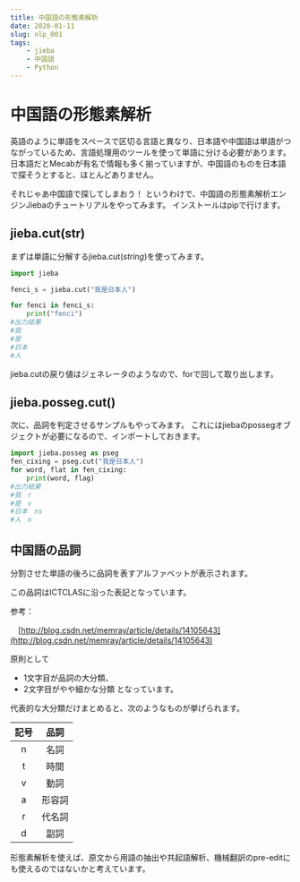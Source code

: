 ```yaml
---
title: 中国語の形態素解析
date: 2020-01-11
slug: nlp_001
tags: 
    - jieba
    - 中国語
    - Python
---
```


# 中国語の形態素解析
英語のように単語をスペースで区切る言語と異なり、日本語や中国語は単語がつながっているため、言語処理用のツールを使って単語に分ける必要があります。
日本語だとMecabが有名で情報も多く揃っていますが、中国語のものを日本語で探そうとすると、ほとんどありません。

それじゃあ中国語で探してしまおう！
というわけで、中国語の形態素解析エンジンJiebaのチュートリアルをやってみます。
 インストールはpipで行けます。

## jieba.cut(str)

まずは単語に分解するjieba.cut(*string*)を使ってみます。

```python
import jieba

fenci_s = jieba.cut("我是日本人")

for fenci in fenci_s:
    print("fenci")
#出力結果
#我
#是
#日本
#人
```

jieba.cutの戻り値はジェネレータのようなので、forで回して取り出します。

## jieba.posseg.cut()

次に、品詞を判定させるサンプルもやってみます。
これにはjiebaのpossegオブジェクトが必要になるので、インポートしておきます。

```python
import jieba.posseg as pseg
fen_cixing = pseg.cut("我是日本人")
for word, flat in fen_cixing:
    print(word, flag)
#出力結果
#我　r
#是　v
#日本　ns
#人　n
```

## 中国語の品詞
分割させた単語の後ろに品詞を表すアルファベットが表示されます。

この品詞はICTCLASに沿った表記となっています。

参考：

　[http://blog.csdn.net/memray/article/details/14105643](http://blog.csdn.net/memray/article/details/14105643)
 

原則として
- 1文字目が品詞の大分類、
- 2文字目がやや細かな分類
となっています。

 

代表的な大分類だけまとめると、次のようなものが挙げられます。

| 記号 |  品詞  |
| :--: | :----: |
|  n   |  名詞  |
|  t   |  時間  |
|  v   |  動詞  |
|  a   | 形容詞 |
|  r   | 代名詞 |
|  d   |  副詞  |

形態素解析を使えば、原文から用語の抽出や共起語解析、機械翻訳のpre-editにも使えるのではないかと考えています。